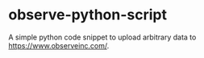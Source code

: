 # observe-python-script

A simple python code snippet to upload arbitrary data to https://www.observeinc.com/. 
